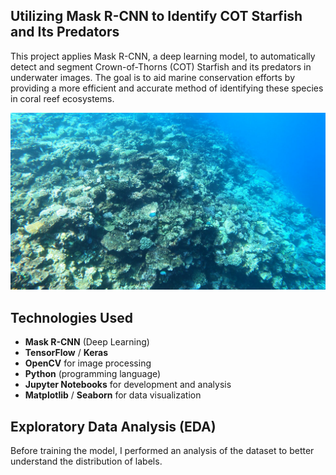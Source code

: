 ## Utilizing Mask R-CNN to Identify COT Starfish and Its Predators
This project applies Mask R-CNN, a deep learning model, to automatically detect and segment Crown-of-Thorns (COT) Starfish and its predators in underwater images. The goal is to aid marine conservation efforts by providing a more efficient and accurate method of identifying these species in coral reef ecosystems.

![image](https://github.com/Merihandaniel/Utilizing-Mask-R-CNN-to-identify-COT-Starfish-and-its-predators-/blob/3d2d944f17a86498ef2c77fd4d4754e6564f6ad6/Coral%20Reef.png)

## Technologies Used
- **Mask R-CNN** (Deep Learning)
- **TensorFlow** / **Keras**
- **OpenCV** for image processing
- **Python** (programming language)
- **Jupyter Notebooks** for development and analysis
- **Matplotlib** / **Seaborn** for data visualization

## Exploratory Data Analysis (EDA)
Before training the model, I performed an analysis of the dataset to better understand the distribution of labels.

